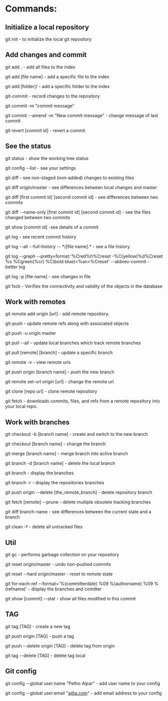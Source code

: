 # Commands:

## Initialize a local repository

git init - to initialize the local git repository

## Add changes and commit

git add . - add all files to the index

git add [file name] - add a specific file to the index

git add [folder]/ - add a specific folder to the index

git-commit - record changes to the repository

git commit -m "commit message"

git commit --amend -m "New commit message" - change message of last commit

git revert [commit id] - revert a commit

## See the status

git status - show the working tree status

git config --list - see your settings

git diff - see non-staged (non-added) changes to existing files

git diff origin/master - see differences between local changes and master

git diff [first commit id] [second commit id] - see differences between two commits

git diff --name-only [first commit id] [second commit id] - see the files changed between two commits

git show [commit id] -see details of a commit

git log - see recent commit history

git log --all --full-history -- \*/[file name].\* - see a file history

git log --graph --pretty=format:'%Cred%h%Creset -%C(yellow)%d%Creset %s %Cgreen(%cr) %C(bold blue)<%an>%Creset' --abbrev-commit - better log

git log -p [file name] - see changes in file

git fsck - Verifies the connectivity and validity of the objects in the database

## Work with remotes

git remote add origin [url] - add remote repository.

git-push - update remote refs along with associated objects

git push -u origin master

git pull --all - update local branches which track remote branches

git pull [remote] [branch] - update a specific branch

git remote -v - view remote urls

git push origin [branch name] - push the new branch

git remote set-url origin [url] - change the remote url

git clone [repo url] - clone remote repository

git fetch - downloads commits, files, and refs from a remote repository into your local repo.

## Work with branches

git checkout -b  [branch name] - create and switch to the new branch

git checkout [branch name] - change the branch

git merge [branch name] - merge branch into active branch

git branch -d [branch name] - delete the local branch

git branch - display the branches

git branch -r - display the repositories branches

git push origin --delete [the_remote_branch] - delete repository branch

git fetch [remote] --prune - delete multiple obsolete tracking branches

git diff branch-name - see differences between the current state and a branch

git clean -f - delete all untracked files

## Util

git gc - performs garbage collection on your repository

git reset origin/master - undo non-pushed commits

git reset --hard origin/master - reset to remote state

git for-each-ref --format='%(committerdate) %09 %(authorname) %09 %(refname)' - display the branches and comitter

git show [commit] --stat - show all files modified in this commit

## TAG

git tag [TAG] - create a new tag

git push origin [TAG] - push a tag

git push --delete origin [TAG] - delete tag from origin

git tag --delete [TAG] - delete tag local

## Git config

git config --global user.name "Petho Alpar" - add user name to your config

git config --global user.email "a@a.com" - add email address to your config
